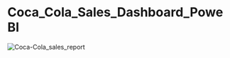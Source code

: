 # Coca_Cola_Sales_Dashboard_PoweBI
![Coca-Cola_sales_report](https://github.com/tahsinulhq/Coca_Cola_Sales_Dashboard_PoweBI/assets/38187601/d9462864-ca29-4c63-83c5-c52ce1649e31)
